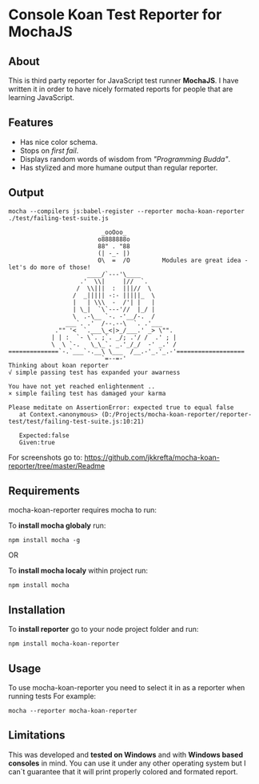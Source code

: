 # Console Koan Test Reporter for MochaJS

## About
This is third party reporter for JavaScript test runner **MochaJS**.
I have written it in order to have nicely formated reports for people that are learning JavaScript.

## Features
* Has nice color schema.
* Stops on _first fail_.
* Displays random words of wisdom from _"Programming Budda"_.
* Has stylized and more humane output than regular reporter.

## Output
```
mocha --compilers js:babel-register --reporter mocha-koan-reporter ./test/failing-test-suite.js

                          _ooOoo_
                         o8888888o
                         88" . "88
                         (| -_- |)
                         O\  =  /O         Modules are great idea - let's do more of those!
                      ____/`---'\____
                    .'  \\|     |//  `.
                   /  \\|||  :  |||//  \
                  /  _||||| -:- |||||_  \
                  |   | \\\  -  /'| |   |
                  | \_|  `\`---'//  |_/ |
                  \  .-\__ `-. -'__/-.  /
                ___`. .'  /--.--\  `. .'___
             ."" '<  `.___\_<|>_/___.' _> \"".
            | | :  `- \`. ;`. _/; .'/ /  .' ; |
            \  \ `-.   \_\_`. _.'_/_/  -' _.' /
==============`-.`___`-.__\ \___  /__.-'_.'_.-'===================
                          `=--=-'
Thinking about koan reporter
√ simple passing test has expanded your awarness

You have not yet reached enlightenment ..
× simple failing test has damaged your karma

Please meditate on AssertionError: expected true to equal false
   at Context.<anonymous> (D:/Projects/mocha-koan-reporter/reporter-test/test/failing-test-suite.js:10:21)

   Expected:false
   Given:true
```

For screenshots go to: https://github.com/jkkrefta/mocha-koan-reporter/tree/master/Readme

## Requirements
mocha-koan-reporter requires mocha to run:

To **install mocha globaly** run:
```
npm install mocha -g
```
OR

To **install mocha localy** within project run:
```
npm install mocha
```

## Installation
To **install reporter** go to your node project folder and run:
```
npm install mocha-koan-reporter
```

## Usage
To use mocha-koan-reporter you need to select it in as a reporter when running tests
For example:
```
mocha --reporter mocha-koan-reporter
```

## Limitations
This was developed and **tested on Windows** and with **Windows based consoles** in mind.
You can use it under any other operating system but I can`t guarantee that it will print properly colored and formated report.
